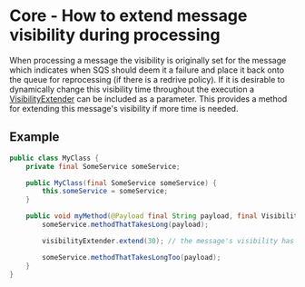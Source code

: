 # Core - How to extend message visibility during processing

When processing a message the visibility is originally set for the message which indicates when SQS should deem it a failure and place it back onto the queue
for reprocessing (if there is a redrive policy). If it is desirable to dynamically change this visibility time throughout the execution a
[VisibilityExtender](../../../api/src/main/java/com/jashmore/sqs/processor/argument/VisibilityExtender.java) can be included
as a parameter. This provides a method for extending this message's visibility if more time is needed.

## Example

```java
public class MyClass {
    private final SomeService someService;

    public MyClass(final SomeService someService) {
        this.someService = someService;
    }

    public void myMethod(@Payload final String payload, final VisibilityExtender visibilityExtender) {
        someService.methodThatTakesLong(payload);

        visibilityExtender.extend(30); // the message's visibility has been extended by 30 seconds

        someService.methodThatTakesLongToo(payload);
    }
}
```
